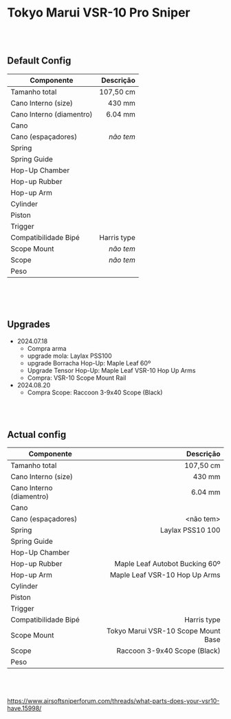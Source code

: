 # Tokyo Marui VSR-10 Pro Sniper

<br><br>

## Default Config

|       **Componente**       |            **Descrição**            |
|----------------------------|------------------------------------:|
| Tamanho total              | 107,50 cm                           |
| Cano Interno (size)        | 430 mm                              |
| Cano Interno (diamentro)   | 6.04 mm                             |
| Cano                       |                                     |
| Cano (espaçadores)         | _não tem_                           |
| Spring                     |                                     |
| Spring Guide               |                                     |
| Hop-Up Chamber             |                                     |
| Hop-up Rubber              |                                     |
| Hop-up Arm                 |                                     |
| Cylinder                   |                                     |
| Piston                     |                                     |
| Trigger                    |                                     |
| Compatibilidade Bipé       | Harris type                         |
| Scope Mount                | _não tem_                           |
| Scope                      | _não tem_                           |
| Peso                       |                                     |










<br><br><br> 


## Upgrades

* 2024.07.18
    * Compra arma
    * upgrade mola: Laylax PSS100
    * upgrade Borracha Hop-Up: Maple Leaf 60º
    * Upgrade Tensor Hop-Up: Maple Leaf VSR-10 Hop Up Arms
    * Compra: VSR-10 Scope Mount Rail
* 2024.08.20
    * Compra Scope: Raccoon 3-9x40 Scope (Black)




<br><br>

## Actual config

|       **Componente**       |            **Descrição**            |
|----------------------------|------------------------------------:|
| Tamanho total              | 107,50 cm                           |
| Cano Interno (size)        | 430 mm                              |
| Cano Interno (diamentro)   | 6.04 mm                             |
| Cano                       |                                     |
| Cano (espaçadores)         | <não tem>                           |
| Spring                     | Laylax PSS10 100                    |
| Spring Guide               |                                     |
| Hop-Up Chamber             |                                     |
| Hop-up Rubber              | Maple Leaf Autobot Bucking 60º      |
| Hop-up Arm                 | Maple Leaf VSR-10 Hop Up Arms       |
| Cylinder                   |                                     |
| Piston                     |                                     |
| Trigger                    |                                     |
| Compatibilidade Bipé       | Harris type                         |
| Scope Mount                | Tokyo Marui VSR-10 Scope Mount Base |
| Scope                      | Raccoon 3-9x40 Scope (Black)        |
| Peso                       |                                     |




<br><br><br>
https://www.airsoftsniperforum.com/threads/what-parts-does-your-vsr10-have.15998/

